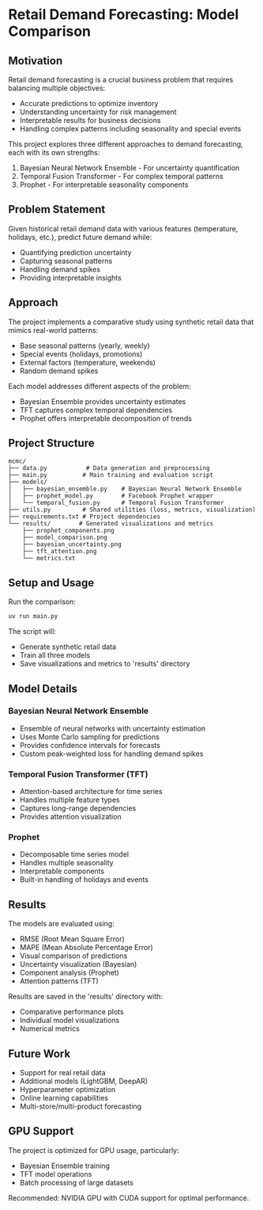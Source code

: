 
# Retail Demand Forecasting: Model Comparison

## Motivation
Retail demand forecasting is a crucial business problem that requires balancing multiple objectives:
- Accurate predictions to optimize inventory
- Understanding uncertainty for risk management
- Interpretable results for business decisions
- Handling complex patterns including seasonality and special events

This project explores three different approaches to demand forecasting, each with its own strengths:
1. Bayesian Neural Network Ensemble - For uncertainty quantification
2. Temporal Fusion Transformer - For complex temporal patterns
3. Prophet - For interpretable seasonality components

## Problem Statement
Given historical retail demand data with various features (temperature, holidays, etc.), predict future demand while:
- Quantifying prediction uncertainty
- Capturing seasonal patterns
- Handling demand spikes
- Providing interpretable insights

## Approach
The project implements a comparative study using synthetic retail data that mimics real-world patterns:
- Base seasonal patterns (yearly, weekly)
- Special events (holidays, promotions)
- External factors (temperature, weekends)
- Random demand spikes

Each model addresses different aspects of the problem:
- Bayesian Ensemble provides uncertainty estimates
- TFT captures complex temporal dependencies
- Prophet offers interpretable decomposition of trends

## Project Structure
```
mcmc/
├── data.py           # Data generation and preprocessing
├── main.py          # Main training and evaluation script
├── models/
│   ├── bayesian_ensemble.py    # Bayesian Neural Network Ensemble
│   ├── prophet_model.py        # Facebook Prophet wrapper
│   └── temporal_fusion.py      # Temporal Fusion Transformer
├── utils.py         # Shared utilities (loss, metrics, visualization)
├── requirements.txt # Project dependencies
└── results/        # Generated visualizations and metrics
    ├── prophet_components.png
    ├── model_comparison.png
    ├── bayesian_uncertainty.png
    ├── tft_attention.png
    └── metrics.txt
```

## Setup and Usage

Run the comparison:
```bash
uv run main.py
```

The script will:
- Generate synthetic retail data
- Train all three models
- Save visualizations and metrics to 'results' directory

## Model Details

### Bayesian Neural Network Ensemble
- Ensemble of neural networks with uncertainty estimation
- Uses Monte Carlo sampling for predictions
- Provides confidence intervals for forecasts
- Custom peak-weighted loss for handling demand spikes

### Temporal Fusion Transformer (TFT)
- Attention-based architecture for time series
- Handles multiple feature types
- Captures long-range dependencies
- Provides attention visualization

### Prophet
- Decomposable time series model
- Handles multiple seasonality
- Interpretable components
- Built-in handling of holidays and events

## Results
The models are evaluated using:
- RMSE (Root Mean Square Error)
- MAPE (Mean Absolute Percentage Error)
- Visual comparison of predictions
- Uncertainty visualization (Bayesian)
- Component analysis (Prophet)
- Attention patterns (TFT)

Results are saved in the 'results' directory with:
- Comparative performance plots
- Individual model visualizations
- Numerical metrics

## Future Work
- Support for real retail data
- Additional models (LightGBM, DeepAR)
- Hyperparameter optimization
- Online learning capabilities
- Multi-store/multi-product forecasting

## GPU Support
The project is optimized for GPU usage, particularly:
- Bayesian Ensemble training
- TFT model operations
- Batch processing of large datasets

Recommended: NVIDIA GPU with CUDA support for optimal performance.